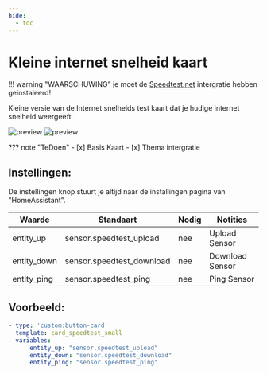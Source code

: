 ```yaml
---
hide:
  - toc
---
```

# Kleine internet snelheid kaart

!!! warning "WAARSCHUWING"
    je moet de [Speedtest.net](https://www.home-assistant.io/integrations/speedtestdotnet/) intergratie hebben geinstaleerd!

Kleine versie van de Internet snelheids test kaart dat je hudige internet snelheid weergeeft.

![preview](/images/card_speedtest_small_preview.png#only-light)
![preview](/images/card_speedtest_small_preview-dark.png#only-dark)

??? note "TeDoen"
    - [x] Basis Kaart 
    - [x] Thema intergratie

## Instellingen:

De instellingen knop stuurt je altijd naar de installingen pagina van "HomeAssistant".

| Waarde      | Standaart                 | Nodig | Notities        |
| ----------- | ------------------------- | ----- | --------------- |
| entity_up   | sensor.speedtest_upload   | nee   | Upload Sensor   |
| entity_down | sensor.speedtest_download | nee   | Download Sensor |
| entity_ping | sensor.speedtest_ping     | nee   | Ping Sensor     |

## Voorbeeld:

```yaml
- type: 'custom:button-card'
  template: card_speedtest_small
  variables:
      entity_up: "sensor.speedtest_upload"
      entity_down: "sensor.speedtest_download"
      entity_ping: "sensor.speedtest_ping"
```